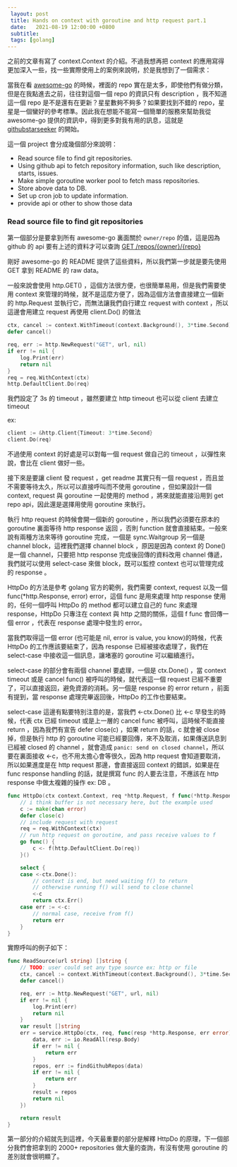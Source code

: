 ```yaml
---
 layout: post
 title: Hands on context with goroutine and http request part.1
 date:   2021-08-19 12:00:00 +0800
 subtitle: 
 tags: [golang]
---
```

之前的文章有寫了 context.Context 的介紹。不過我想再把 context 的應用寫得更加深入一些，找一些實際使用上的案例來說明，於是我想到了一個需求：

當我在看 [awesome-go](https://pkg.go.dev/context#example_WithValue) 的時候，裡面的 repo 實在是太多，即使他們有做分類，但是在我點進去之前，往往對這個一個 repo 的資訊只有 description ，我不知道這一個 repo 是不是還有在更新？星星數夠不夠多？如果要找到不錯的 repo，星星是一個蠻好的參考標準。因此我在想能不能寫一個簡單的服務來幫助我從 awesome-go 提供的資訊中，得到更多對我有用的訊息，這就是 [githubstarseeker](https://github.com/tingyuchang/gitstarseeker) 的開始。

這一個 project 會分成幾個部分來說明：

- Read source file to find git repositories.
- Using github api to fetch repository information, such like description, starts, issues.
- Make simple goroutine worker pool to fetch mass repositories.
- Store above data to DB.
- Set up cron job to update information.
- provide api or other to show those data

### Read source file to find git repositories

第一個部分是要拿到所有 awesome-go 裏面關於 `owner/repo` 的值，這是因為 github 的 api 要有上述的資料才可以查詢 [GET /repos/{owner}/{repo}](https://docs.github.com/en/rest/reference/repos#get-a-repository)

剛好 awesome-go 的 README 提供了這些資料，所以我們第一步就是要先使用 GET 拿到 README 的 raw data。

一般來說會使用 http.GET() ，這個方法很方便，也很簡單易用，但是我們需要使用 context 來管理的時候，就不是這麼方便了，因為這個方法會直接建立一個新的 http.Request 並執行它，而無法讓我們自行建立 request with context ，所以這邊會用建立 request 再使用 client.Do() 的做法

```go
ctx, cancel := context.WithTimeout(context.Background(), 3*time.Second)
defer cancel()

req, err := http.NewRequest("GET", url, nil)
if err != nil {
	log.Print(err)
	return nil
}
req = req.WithContext(ctx)
http.DefaultClient.Do(req)
```

我們設定了 3s 的 timeout ，雖然要建立 http timeout 也可以從 client 去建立 timeout

ex:

```go
client := &http.Client{Timeout: 3*time.Second}
client.Do(req)
```

不過使用 context 的好處是可以對每一個 request 做自己的 timeout ，以彈性來說，會比在 client 做好一些。

接下來是要讓 client 發 request ，get readme 其實只有一個 request ，而且並不需要等待太久，所以可以直接呼叫而不使用 goroutine ，但如果設計一個 context, request 與 goroutine 一起使用的 method ，將來就能直接沿用到 get repo api，因此還是選擇用使用 goroutine 來執行。

執行 http request 的時候會開一個新的 goroutine ，所以我們必須要在原本的 goroutine 裏面等待 http response 返回 ，否則 function 就會直接結束。一般來說有兩種方法來等待 goroutine 完成，一個是 sync.Waitgroup 另一個是 channel block，這裡我們選擇 channel block ，原因是因為 context 的 Done() 是一個 channel，只要把 http response 完成後回傳的資料改用 channel 傳遞，我們就可以使用 select-case 來做 block，既可以監控 context 也可以管理完成的 response 。

HttpDo 的方法是參考 golang 官方的範例，我們需要 context, request 以及一個 func(*http.Response, error) error，這個 func 是用來處理 http response 使用的，任何一個呼叫 HttpDo 的 method 都可以建立自己的 func 來處理 response，HttpDo 只專注在 context 與 http 之間的關係，這個 f func 會回傳一個 error ，代表在 response 處理中發生的 error。

當我們取得這一個 error (也可能是 nil, error is value, you know)的時候，代表 HttpDo 的工作應該要結束了，因為 response 已經被接收處理了，我們在 select-case 中接收這一個訊息，讓堵塞的 goroutine 可以繼續進行。

select-case 的部分會有兩個 channel 要處理，一個是 ctx.Done() ，當 context timeout 或是 cancel func() 被呼叫的時候，就代表這一個 request 已經不重要了，可以直接返回，避免資源的消耗。另一個是 response 的 error return ，前面有提到，當 response 處理完畢返回後，HttpDo 的工作也要結束。

select-case 這邊有點要特別注意的是，當我們 ←ctx.Done() 比 ←c 早發生的時候，代表 ctx 已經 timeout 或是上一層的 cancel func 被呼叫，這時候不能直接 return ，因為我們有宣告 defer close(c) ，如果 return 的話，c 就會被 close 掉，但是執行 http 的 goroutine 可能已經要回傳，來不及取消，如果傳送訊息到已經被 closed 的 channel ，就會造成 `panic: send on closed channel`，所以要在裏面接收 ←c，也不用太擔心會等很久，因為 http request 會知道要取消，所以如果進度是在 http request 那邊，會直接返回 context 的錯誤，如果是在 func response handling 的話，就是撰寫 func 的人要去注意，不應該在 http response 中做太複雜的操作 ex: DB 。 

```go
func HttpDo(ctx context.Context, req *http.Request, f func(*http.Response, error) error) error {
	// i think buffer is not necessary here, but the example used
	c := make(chan error)
	defer close(c)
	// include request with request
	req = req.WithContext(ctx)
	// run http request on goroutine, and pass receive values to f
	go func() {
		c <- f(http.DefaultClient.Do(req))
	}()

	select {
	case <-ctx.Done():
		// context is end, but need waiting f() to return
		// otherwise running f() will send to close channel
		<-c
		return ctx.Err()
	case err := <-c:
		// normal case, receive from f()
		return err
	}
}
```

實際呼叫的例子如下：

```go
func ReadSource(url string) []string {
	// TODO: user could set any type source ex: http or file
	ctx, cancel := context.WithTimeout(context.Background(), 3*time.Second)
	defer cancel()

	req, err := http.NewRequest("GET", url, nil)
	if err != nil {
		log.Print(err)
		return nil
	}
	var result []string
	err = service.HttpDo(ctx, req, func(resp *http.Response, err error) error {
		data, err := io.ReadAll(resp.Body)
		if err != nil {
			return err
		}
		repos, err := findGithubRepos(data)
		if err != nil {
			return err
		}
		result = repos
		return nil
	})

	return result
}
```

第一部分的介紹就先到這裡，今天最重要的部分是解釋 HttpDo 的原理，下一個部分我們會把拿到的 2000+ repositories 做大量的查詢，有沒有使用 goroutine 的差別就會很明顯了。
